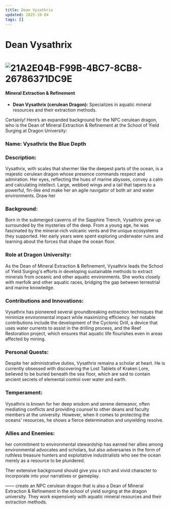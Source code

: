 ```yaml
---
title: Dean Vysathrix
updated: 2025-10-04
tags: []
---
```


# Dean Vysathrix

# ![21A2E04B-F99B-4BC7-8CB8-26786371DC9E](images/21A2E04B-F99B-4BC7-8CB8-26786371DC9E.webp)

#### Mineral Extraction & Refinement

- **Dean Vysathrix (cerulean Dragon):** Specializes in aquatic mineral resources and their extraction methods.

Certainly! Here’s an expanded background for the NPC cerulean dragon, who is the Dean of Mineral Extraction & Refinement at the School of Yield Surging at Dragon University:

### Name: Vysathrix the Blue Depth

### Description:
Vysathrix, with scales that shermer like the deepest parts of the ocean, is a majestic cerulean dragon whose presence commands respect and admiration. Her eyes, reflecting the hues of marine abysses, convey a calm and calculating intellect. Large, webbed wings and a tail that tapers to a powerful, fin-like end make her an agile navigator of both air and water environments. Draw her

### Background:
Born in the submerged caverns of the Sapphire Trench, Vysathrix grew up surrounded by the mysteries of the deep. From a young age, he was fascinated by the mineral-rich volcanic vents and the unique ecosystems they supported. Her early years were spent exploring underwater ruins and learning about the forces that shape the ocean floor.

### Role at Dragon University:
As the Dean of Mineral Extraction & Refinement, Vysathrix leads the School of Yield Surging's efforts in developing sustainable methods to extract minerals from oceanic and other aquatic environments. She works closely with merfolk and other aquatic races, bridging the gap between terrestrial and marine knowledge.

### Contributions and Innovations:
Vysathrix has pioneered several groundbreaking extraction techniques that minimize environmental impact while maximizing efficiency. her notable contributions include the development of the Cyclonic Drill, a device that uses water currents to assist in the drilling process, and the Reef Restoration project, which ensures that aquatic life flourishes even in areas affected by mining.

### Personal Quests:
Despite her administrative duties, Vysathrix remains a scholar at heart. He is currently obsessed with discovering the Lost Tablets of Kraken Lore, believed to be buried beneath the sea floor, which are said to contain ancient secrets of elemental control over water and earth.

### Temperament:
Vysathrix is known for her deep wisdom and serene demeanor, often mediating conflicts and providing counsel to other deans and faculty members at the university. However, when it comes to protecting the oceans' resources, he shows a fierce determination and unyielding resolve.

### Allies and Enemies:
her commitment to environmental stewardship has earned her allies among environmental advocates and scholars, but also adversaries in the form of ruthless treasure hunters and exploitative industrialists who see the ocean merely as a resource to be plundered.

Ther extensive background should give you a rich and vivid character to incorporate into your narratives or gameplay.

——
create an NPC cerulean dragon that is also a Dean of Mineral Extraction & Refinement in the school of yield surging at the dragon university. They work expensively with aquatic mineral resources and their extraction methods.
